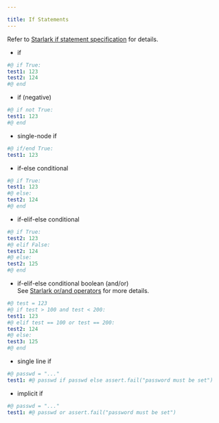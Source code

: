 ```yaml
---

title: If Statements
---
```


Refer to [Starlark if statement specification](https://github.com/google/starlark-go/blob/master/doc/spec.md#if-statements) for details.

- if

```yaml
#@ if True:
test1: 123
test2: 124
#@ end
```

- if (negative)

```yaml
#@ if not True:
test1: 123
#@ end
```

- single-node if

```yaml
#@ if/end True:
test1: 123
```

- if-else conditional

```yaml
#@ if True:
test1: 123
#@ else:
test2: 124
#@ end
```

- if-elif-else conditional

```yaml
#@ if True:
test2: 123
#@ elif False:
test2: 124
#@ else:
test2: 125
#@ end
```

- if-elif-else conditional boolean (and/or) \
  See [Starlark or/and operators](https://github.com/google/starlark-go/blob/master/doc/spec.md#or-and-and) for more details.


```yaml
#@ test = 123
#@ if test > 100 and test < 200:
test1: 123
#@ elif test == 100 or test == 200:
test2: 124
#@ else:
test3: 125
#@ end
```


- single line if

```yaml
#@ passwd = "..."
test1: #@ passwd if passwd else assert.fail("password must be set")
```

- implicit if

```yaml
#@ passwd = "..."
test1: #@ passwd or assert.fail("password must be set")
```
